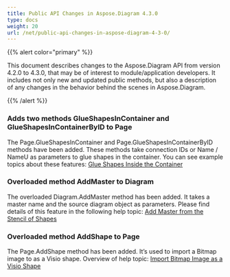 ```yaml
---
title: Public API Changes in Aspose.Diagram 4.3.0
type: docs
weight: 20
url: /net/public-api-changes-in-aspose-diagram-4-3-0/
---
```


{{% alert color="primary" %}} 

This document describes changes to the Aspose.Diagram API from version 4.2.0 to 4.3.0, that may be of interest to module/application developers. It includes not only new and updated public methods, but also a description of any changes in the behavior behind the scenes in Aspose.Diagram. 

{{% /alert %}} 
### **Adds two methods GlueShapesInContainer and GlueShapesInContainerByID to Page**
The Page.GlueShapesInContainer and Page.GlueShapesInContainerByID methods have been added. These methods take connection IDs or Name / NameU as parameters to glue shapes in the container. You can see example topics about these features: [Glue Shapes Inside the Container](/pages/createpage.action?spaceKey=diagramnet&title=Glue+Shapes+Inside+the+Container&linkCreation=true&fromPageId=18350109)
### **Overloaded method AddMaster to Diagram**
The overloaded Diagram.AddMaster method has been added. It takes a master name and the source diagram object as parameters. Please find details of this feature in the following help topic: [Add Master from the Stencil of Shapes](/pages/createpage.action?spaceKey=diagramnet&title=Add+Master+from+the+Stencil+of+Shapes&linkCreation=true&fromPageId=18350109)
### **Overloaded method AddShape to Page**
The Page.AddShape method has been added. It’s used to import a Bitmap image to as a Visio shape. Overview of help topic: [Import Bitmap Image as a Visio Shape](/pages/createpage.action?spaceKey=diagramnet&title=Import+Bitmap+Image+as+a+Visio+Shape&linkCreation=true&fromPageId=18350109)
